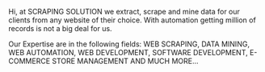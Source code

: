 Hi, at SCRAPING SOLUTION we extract, scrape and mine data for our clients from any website of their choice. With automation getting million of records is not a big deal for us.

Our Expertise are in the following fields: WEB SCRAPING, DATA MINING, WEB AUTOMATION, WEB DEVELOPMENT, SOFTWARE DEVELOPMENT, E-COMMERCE STORE MANAGEMENT AND MUCH MORE...

